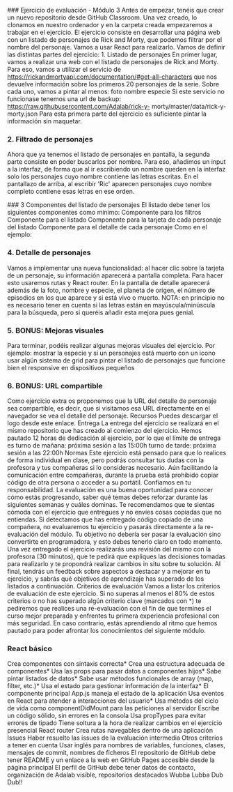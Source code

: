 ### Ejercicio de evaluación - Módulo 3
Antes de empezar, tenéis que crear un nuevo repositorio desde GitHub Classroom. Una vez creado, lo clonamos en nuestro ordenador y en la carpeta creada empezaremos a trabajar en el ejercicio.
El ejercicio consiste en desarrollar una página web con un listado de personajes de Rick and Morty, que podemos filtrar por el nombre del personaje. Vamos a usar React para realizarlo.
Vamos de definir las distintas partes del ejercicio: 1. Listado de personajes
En primer lugar, vamos a realizar una web con el listado de personajes de Rick and Morty. Para eso, vamos a utilizar el servicio de https://rickandmortyapi.com/documentation/#get-all-characters que nos devuelve información sobre los primeros 20 personajes de la serie. Sobre cada uno, vamos a pintar al menos:
foto nombre especie
Si este servicio no funcionase tenemos una url de backup: https://raw.githubusercontent.com/Adalab/rick-y- morty/master/data/rick-y-morty.json
Para esta primera parte del ejercicio es suficiente pintar la información sin maquetar.
### 2. Filtrado de personajes
Ahora que ya tenemos el listado de personajes en pantalla, la segunda parte consiste en poder buscarlos por nombre. Para eso, añadimos un input a la interfaz, de forma que al ir escribiendo un nombre queden en la interfaz solo los personajes cuyo nombre contiene las letras escritas. En el pantallazo de arriba, al escribir 'Ric' aparecen personajes cuyo nombre completo contiene esas letras en ese orden.

### 3 Componentes del listado de personajes
El listado debe tener los siguientes componentes como mínimo:
Componente para los filtros
Componente para el listado
Componente para la tarjeta de cada personaje del listado Componente para el detalle de cada personaje
Como en el ejemplo:
### 4. Detalle de personajes
Vamos a implementar una nueva funcionalidad: al hacer clic sobre la tarjeta de un personaje, su información aparecerá a pantalla completa. Para hacer esto usaremos rutas y React router. En la pantalla de detalle aparecerá además de la foto, nombre y especie, el planeta de origen, el número de episodios en los que aparece y si está vivo o muerto.
       NOTA: en principio no es necesario tener en cuenta si las letras están en mayúscula/minúscula para la búsqueda, pero si queréis añadir esta mejora pues genial.

### 5. BONUS: Mejoras visuales
Para terminar, podéis realizar algunas mejoras visuales del ejercicio. Por ejemplo:
mostrar la especie y si un personajes está muerto con un icono usar algún sistema de grid para pintar el listado de personajes que funcione bien el responsive en dispositivos pequeños
### 6. BONUS: URL compartible
Como ejercicio extra os proponemos que la URL del detalle de personaje sea compartible, es decir, que si visitamos esa URL directamente en el navegador se vea el detalle del personaje.
Recursos
Puedes descargar el logo desde este enlace.
Entrega
La entrega del ejercicio se realizará en el mismo repositorio que has creado al comienzo del ejercicio. Hemos pautado 12 horas de dedicación al ejercicio, por lo que el límite de entrega es
turno de mañana: próxima sesión a las 15:00h turno de tarde: próxima sesión a las 22:00h
Normas
Este ejercicio está pensado para que lo realices de forma individual en clase, pero podrás consultar tus dudas con la profesora y tus compañeras si lo consideras necesario. Aún facilitando la comunicación entre compañeras, durante la prueba está prohibido copiar código de otra persona o acceder a su portátil. Confiamos en tu responsabilidad. La evaluación es una buena oportunidad para conocer cómo estás progresando, saber qué temas debes reforzar durante las siguientes semanas y cuáles dominas. Te recomendamos que te sientas cómoda con el ejercicio que entregues y no envíes cosas copiadas que no entiendas. Si detectamos que has entregado código copiado de una compañera, no evaluaremos tu ejercicio y pasarás directamente a la re- evaluación del módulo. Tu objetivo no debería ser pasar la evaluación sino convertirte en programadora, y esto debes tenerlo claro en todo momento. Una vez entregado el ejercicio realizarás una revisión del mismo con la profesora (30 minutos), que te pedirá que expliques las decisiones tomadas para realizarlo y te propondrá realizar cambios in situ sobre tu solución. Al final, tendrás un feedback sobre aspectos a destacar y a mejorar en tu ejercicio, y sabrás qué objetivos de aprendizaje has superado de los listados a continuación.
Criterios de evaluación
Vamos a listar los criterios de evaluación de este ejercicio. Si no superas al menos el 80% de estos criterios o no
has superado algún criterio clave (marcados con *) te pediremos que realices una re-evaluación con el fin de que termines el curso mejor preparada y enfrentes tu primera experiencia profesional con más seguridad. En caso contrario, estás aprendiendo al ritmo que hemos pautado para poder afrontar los conocimientos del siguiente módulo.

### React básico

Crea componentes con sintaxis correcta*
Crea una estructura adecuada de componentes*
Usa las props para pasar datos a componentes hijos*
Sabe pintar listados de datos*
Sabe usar métodos funcionales de array (map, filter, etc.)*
Usa el estado para gestionar información de la interfaz*
El componente principal App.js maneja el estado de la aplicación
Usa eventos en React para atender a interacciones del usuario*
Usa métodos del ciclo de vida como componentDidMount para las peticiones al servidor Escribe un código sólido, sin errores en la consola
Usa propTypes para evitar errores de tipado
Tiene soltura a la hora de realizar cambios en el ejercicio presencial
React router
Crea rutas navegables dentro de una aplicación
Issues
Haber resuelto las issues de la evaluación intermedia
Otros criterios a tener en cuenta
Usar inglés para nombres de variables, funciones, clases, mensajes de commit, nombres de ficheros
El repositorio de GitHub debe tener README y un enlace a la web en GitHub Pages accesible desde la página principal
El perfil de GitHub debe tener datos de contacto, organización de Adalab visible, repositorios destacados
Wubba Lubba Dub Dub!!